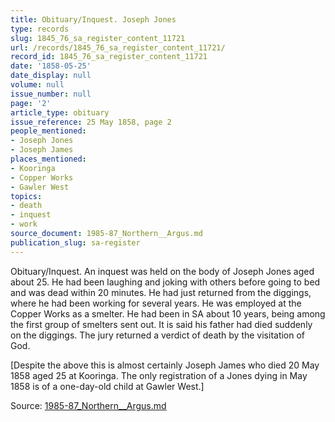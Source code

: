 ```yaml
---
title: Obituary/Inquest. Joseph Jones
type: records
slug: 1845_76_sa_register_content_11721
url: /records/1845_76_sa_register_content_11721/
record_id: 1845_76_sa_register_content_11721
date: '1858-05-25'
date_display: null
volume: null
issue_number: null
page: '2'
article_type: obituary
issue_reference: 25 May 1858, page 2
people_mentioned:
- Joseph Jones
- Joseph James
places_mentioned:
- Kooringa
- Copper Works
- Gawler West
topics:
- death
- inquest
- work
source_document: 1985-87_Northern__Argus.md
publication_slug: sa-register
---
```


Obituary/Inquest.  An inquest was held on the body of Joseph Jones aged about 25.  He had been laughing and joking with others before going to bed and was dead within 20 minutes.  He had just returned from the diggings, where he had been working for several years.  He was employed at the Copper Works as a smelter.  He had been in SA about 10 years, being among the first group of smelters sent out.  It is said his father had died suddenly on the diggings.  The jury returned a verdict of death by the visitation of God.

[Despite the above this is almost certainly Joseph James who died 20 May 1858 aged 25 at Kooringa.  The only registration of a Jones dying in May 1858 is of a one-day-old child at Gawler West.]


Source: [1985-87_Northern__Argus.md](/downloads/markdown/1985-87_Northern__Argus.md)
